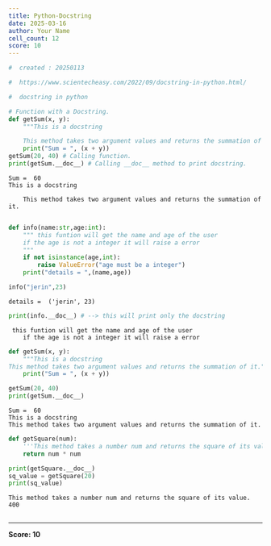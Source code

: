 ```yaml
---
title: Python-Docstring
date: 2025-03-16
author: Your Name
cell_count: 12
score: 10
---
```


```python
#  created : 20250113
```


```python
#  https://www.scientecheasy.com/2022/09/docstring-in-python.html/
```


```python
#  docstring in python 
```


```python
# Function with a Docstring.
def getSum(x, y):
    """This is a docstring

    This method takes two argument values and returns the summation of it."""
    print("Sum = ", (x + y))
getSum(20, 40) # Calling function.
print(getSum.__doc__) # Calling __doc__ method to print docstring.
```

    Sum =  60
    This is a docstring
    
        This method takes two argument values and returns the summation of it.



```python

```


```python
def info(name:str,age:int):
    """ this funtion will get the name and age of the user
    if the age is not a integer it will raise a error
    """
    if not isinstance(age,int):
        raise ValueError("age must be a integer")
    print("details = ",(name,age))

info("jerin",23)
```

    details =  ('jerin', 23)



```python
print(info.__doc__) # --> this will print only the docstring
```

     this funtion will get the name and age of the user
        if the age is not a integer it will raise a error
        



```python
def getSum(x, y):
    """This is a docstring
This method takes two argument values and returns the summation of it."""
    print("Sum = ", (x + y))
```


```python
getSum(20, 40)
print(getSum.__doc__)
```

    Sum =  60
    This is a docstring
    This method takes two argument values and returns the summation of it.



```python
def getSquare(num):
    '''This method takes a number num and returns the square of its value.'''
    return num * num
```


```python
print(getSquare.__doc__) 
sq_value = getSquare(20) 
print(sq_value)
```

    This method takes a number num and returns the square of its value.
    400



```python

```


---
**Score: 10**